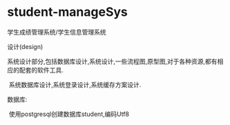 # student-manageSys
学生成绩管理系统/学生信息管理系统

设计(design)

​	系统设计部分,包括数据库设计,系统设计,一些流程图,原型图,对于各种资源,都有相应的配套的软件工具.

​	系统数据库设计,系统登录设计,系统缓存方案设计.



数据库:

​	使用postgresql创建数据库student,编码Utf8